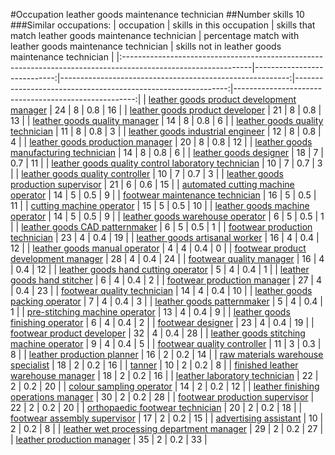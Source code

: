#Occupation leather goods maintenance technician
##Number skills 10
###Similar occupations:
| occupation                                                                                                    |   skills in this occupation |   skills that match leather goods maintenance technician |   percentage match with leather goods maintenance technician |   skills not in leather goods maintenance technician |
|:--------------------------------------------------------------------------------------------------------------|----------------------------:|---------------------------------------------------------:|-------------------------------------------------------------:|-----------------------------------------------------:|
| [leather goods product development manager](leather_goods_product_development_manager.md)                     |                          24 |                                                        8 |                                                          0.8 |                                                   16 |
| [leather goods product developer](leather_goods_product_developer.md)                                         |                          21 |                                                        8 |                                                          0.8 |                                                   13 |
| [leather goods quality manager](leather_goods_quality_manager.md)                                             |                          14 |                                                        8 |                                                          0.8 |                                                    6 |
| [leather goods quality technician](leather_goods_quality_technician.md)                                       |                          11 |                                                        8 |                                                          0.8 |                                                    3 |
| [leather goods industrial engineer](leather_goods_industrial_engineer.md)                                     |                          12 |                                                        8 |                                                          0.8 |                                                    4 |
| [leather goods production manager](leather_goods_production_manager.md)                                       |                          20 |                                                        8 |                                                          0.8 |                                                   12 |
| [leather goods manufacturing technician](leather_goods_manufacturing_technician.md)                           |                          14 |                                                        8 |                                                          0.8 |                                                    6 |
| [leather goods designer](leather_goods_designer.md)                                                           |                          18 |                                                        7 |                                                          0.7 |                                                   11 |
| [leather goods quality control laboratory technician](leather_goods_quality_control_laboratory_technician.md) |                          10 |                                                        7 |                                                          0.7 |                                                    3 |
| [leather goods quality controller](leather_goods_quality_controller.md)                                       |                          10 |                                                        7 |                                                          0.7 |                                                    3 |
| [leather goods production supervisor](leather_goods_production_supervisor.md)                                 |                          21 |                                                        6 |                                                          0.6 |                                                   15 |
| [automated cutting machine operator](automated_cutting_machine_operator.md)                                   |                          14 |                                                        5 |                                                          0.5 |                                                    9 |
| [footwear maintenance technician](footwear_maintenance_technician.md)                                         |                          16 |                                                        5 |                                                          0.5 |                                                   11 |
| [cutting machine operator](cutting_machine_operator.md)                                                       |                          15 |                                                        5 |                                                          0.5 |                                                   10 |
| [leather goods machine operator](leather_goods_machine_operator.md)                                           |                          14 |                                                        5 |                                                          0.5 |                                                    9 |
| [leather goods warehouse operator](leather_goods_warehouse_operator.md)                                       |                           6 |                                                        5 |                                                          0.5 |                                                    1 |
| [leather goods CAD patternmaker](leather_goods_CAD_patternmaker.md)                                           |                           6 |                                                        5 |                                                          0.5 |                                                    1 |
| [footwear production technician](footwear_production_technician.md)                                           |                          23 |                                                        4 |                                                          0.4 |                                                   19 |
| [leather goods artisanal worker](leather_goods_artisanal_worker.md)                                           |                          16 |                                                        4 |                                                          0.4 |                                                   12 |
| [leather goods manual operator](leather_goods_manual_operator.md)                                             |                           4 |                                                        4 |                                                          0.4 |                                                    0 |
| [footwear product development manager](footwear_product_development_manager.md)                               |                          28 |                                                        4 |                                                          0.4 |                                                   24 |
| [footwear quality manager](footwear_quality_manager.md)                                                       |                          16 |                                                        4 |                                                          0.4 |                                                   12 |
| [leather goods hand cutting operator](leather_goods_hand_cutting_operator.md)                                 |                           5 |                                                        4 |                                                          0.4 |                                                    1 |
| [leather goods hand stitcher](leather_goods_hand_stitcher.md)                                                 |                           6 |                                                        4 |                                                          0.4 |                                                    2 |
| [footwear production manager](footwear_production_manager.md)                                                 |                          27 |                                                        4 |                                                          0.4 |                                                   23 |
| [footwear quality technician](footwear_quality_technician.md)                                                 |                          14 |                                                        4 |                                                          0.4 |                                                   10 |
| [leather goods packing operator](leather_goods_packing_operator.md)                                           |                           7 |                                                        4 |                                                          0.4 |                                                    3 |
| [leather goods patternmaker](leather_goods_patternmaker.md)                                                   |                           5 |                                                        4 |                                                          0.4 |                                                    1 |
| [pre-stitching machine operator](pre-stitching_machine_operator.md)                                           |                          13 |                                                        4 |                                                          0.4 |                                                    9 |
| [leather goods finishing operator](leather_goods_finishing_operator.md)                                       |                           6 |                                                        4 |                                                          0.4 |                                                    2 |
| [footwear designer](footwear_designer.md)                                                                     |                          23 |                                                        4 |                                                          0.4 |                                                   19 |
| [footwear product developer](footwear_product_developer.md)                                                   |                          32 |                                                        4 |                                                          0.4 |                                                   28 |
| [leather goods stitching machine operator](leather_goods_stitching_machine_operator.md)                       |                           9 |                                                        4 |                                                          0.4 |                                                    5 |
| [footwear quality controller](footwear_quality_controller.md)                                                 |                          11 |                                                        3 |                                                          0.3 |                                                    8 |
| [leather production planner](leather_production_planner.md)                                                   |                          16 |                                                        2 |                                                          0.2 |                                                   14 |
| [raw materials warehouse specialist](raw_materials_warehouse_specialist.md)                                   |                          18 |                                                        2 |                                                          0.2 |                                                   16 |
| [tanner](tanner.md)                                                                                           |                          10 |                                                        2 |                                                          0.2 |                                                    8 |
| [finished leather warehouse manager](finished_leather_warehouse_manager.md)                                   |                          18 |                                                        2 |                                                          0.2 |                                                   16 |
| [leather laboratory technician](leather_laboratory_technician.md)                                             |                          22 |                                                        2 |                                                          0.2 |                                                   20 |
| [colour sampling operator](colour_sampling_operator.md)                                                       |                          14 |                                                        2 |                                                          0.2 |                                                   12 |
| [leather finishing operations manager](leather_finishing_operations_manager.md)                               |                          30 |                                                        2 |                                                          0.2 |                                                   28 |
| [footwear production supervisor](footwear_production_supervisor.md)                                           |                          22 |                                                        2 |                                                          0.2 |                                                   20 |
| [orthopaedic footwear technician](orthopaedic_footwear_technician.md)                                         |                          20 |                                                        2 |                                                          0.2 |                                                   18 |
| [footwear assembly supervisor](footwear_assembly_supervisor.md)                                               |                          17 |                                                        2 |                                                          0.2 |                                                   15 |
| [advertising assistant](advertising_assistant.md)                                                             |                          10 |                                                        2 |                                                          0.2 |                                                    8 |
| [leather wet processing department manager](leather_wet_processing_department_manager.md)                     |                          29 |                                                        2 |                                                          0.2 |                                                   27 |
| [leather production manager](leather_production_manager.md)                                                   |                          35 |                                                        2 |                                                          0.2 |                                                   33 |
